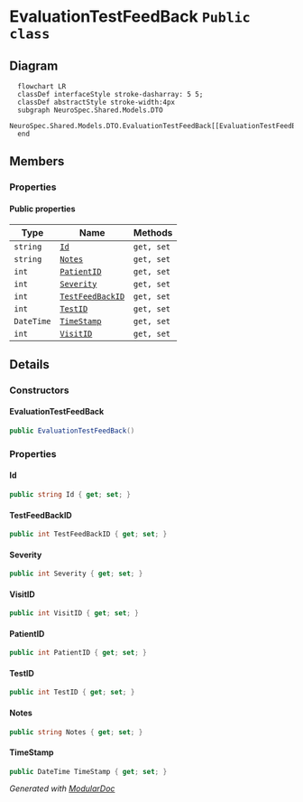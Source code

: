 # EvaluationTestFeedBack `Public class`

## Diagram
```mermaid
  flowchart LR
  classDef interfaceStyle stroke-dasharray: 5 5;
  classDef abstractStyle stroke-width:4px
  subgraph NeuroSpec.Shared.Models.DTO
  NeuroSpec.Shared.Models.DTO.EvaluationTestFeedBack[[EvaluationTestFeedBack]]
  end
```

## Members
### Properties
#### Public  properties
| Type | Name | Methods |
| --- | --- | --- |
| `string` | [`Id`](#id) | `get, set` |
| `string` | [`Notes`](#notes) | `get, set` |
| `int` | [`PatientID`](#patientid) | `get, set` |
| `int` | [`Severity`](#severity) | `get, set` |
| `int` | [`TestFeedBackID`](#testfeedbackid) | `get, set` |
| `int` | [`TestID`](#testid) | `get, set` |
| `DateTime` | [`TimeStamp`](#timestamp) | `get, set` |
| `int` | [`VisitID`](#visitid) | `get, set` |

## Details
### Constructors
#### EvaluationTestFeedBack
```csharp
public EvaluationTestFeedBack()
```

### Properties
#### Id
```csharp
public string Id { get; set; }
```

#### TestFeedBackID
```csharp
public int TestFeedBackID { get; set; }
```

#### Severity
```csharp
public int Severity { get; set; }
```

#### VisitID
```csharp
public int VisitID { get; set; }
```

#### PatientID
```csharp
public int PatientID { get; set; }
```

#### TestID
```csharp
public int TestID { get; set; }
```

#### Notes
```csharp
public string Notes { get; set; }
```

#### TimeStamp
```csharp
public DateTime TimeStamp { get; set; }
```

*Generated with* [*ModularDoc*](https://github.com/hailstorm75/ModularDoc)
